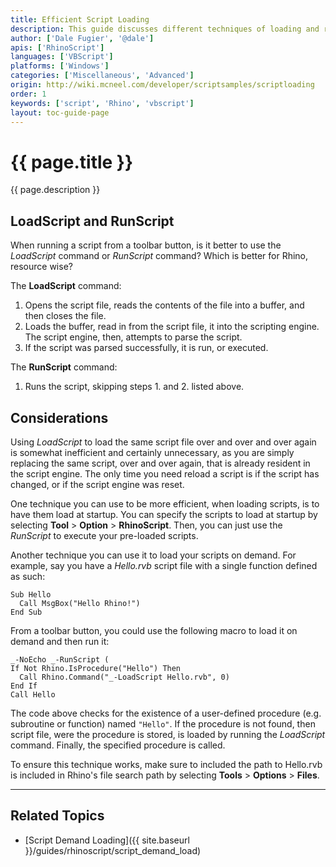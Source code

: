 ```yaml
---
title: Efficient Script Loading
description: This guide discusses different techniques of loading and running script and their efficiencies.
author: ['Dale Fugier', '@dale']
apis: ['RhinoScript']
languages: ['VBScript']
platforms: ['Windows']
categories: ['Miscellaneous', 'Advanced']
origin: http://wiki.mcneel.com/developer/scriptsamples/scriptloading
order: 1
keywords: ['script', 'Rhino', 'vbscript']
layout: toc-guide-page
---
```


# {{ page.title }}

{{ page.description }}

## LoadScript and RunScript

When running a script from a toolbar button, is it better to use the *LoadScript* command or *RunScript* command?  Which is better for Rhino, resource wise?

The **LoadScript** command:

1. Opens the script file, reads the contents of the file into a buffer, and then closes the file.
1. Loads the buffer, read in from the script file, it into the scripting engine. The script engine, then, attempts to parse the script.
1. If the script was parsed successfully, it is run, or executed.

The **RunScript** command:

1. Runs the script, skipping steps 1. and 2. listed above.

## Considerations

Using *LoadScript* to load the same script file over and over and over again is somewhat inefficient and certainly unnecessary, as you are simply replacing the same script, over and over again, that is already resident in the script engine. The only time you need reload a script is if the script has changed, or if the script engine was reset.

One technique you can use to be more efficient, when loading scripts, is to have them load at startup. You can specify the scripts to load at startup by selecting **Tool** > **Option** > **RhinoScript**. Then, you can just use the *RunScript* to execute your pre-loaded scripts.

Another technique you can use it to load your scripts on demand. For example, say you have a *Hello.rvb* script file with a single function defined as such:

```vbnet
Sub Hello
  Call MsgBox("Hello Rhino!")
End Sub
```

From a toolbar button, you could use the following macro to load it on demand and then run it:

```vbnet
_-NoEcho _-RunScript (
If Not Rhino.IsProcedure("Hello") Then
  Call Rhino.Command("_-LoadScript Hello.rvb", 0)
End If
Call Hello
```

The code above checks for the existence of a user-defined procedure (e.g. subroutine or function) named `"Hello"`. If the procedure is not found, then script file, were the procedure is stored, is loaded by running the *LoadScript* command.  Finally, the specified procedure is called.

To ensure this technique works, make sure to included the path to Hello.rvb is included in Rhino's file search path by selecting **Tools** > **Options** > **Files**.

---

## Related Topics

- [Script Demand Loading]({{ site.baseurl }}/guides/rhinoscript/script_demand_load)
